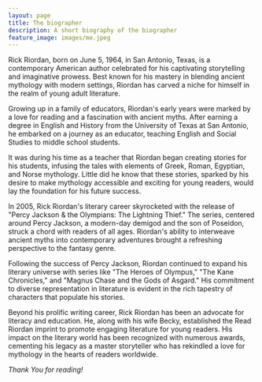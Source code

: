 ```yaml
---
layout: page
title: The biographer 
description: A short biography of the biographer
feature_image: images/me.jpeg
---
```


Rick Riordan, born on June 5, 1964, in San Antonio, Texas, is a contemporary American author celebrated for his captivating storytelling and imaginative prowess. Best known for his mastery in blending ancient mythology with modern settings, Riordan has carved a niche for himself in the realm of young adult literature.

Growing up in a family of educators, Riordan's early years were marked by a love for reading and a fascination with ancient myths. After earning a degree in English and History from the University of Texas at San Antonio, he embarked on a journey as an educator, teaching English and Social Studies to middle school students.

It was during his time as a teacher that Riordan began creating stories for his students, infusing the tales with elements of Greek, Roman, Egyptian, and Norse mythology. Little did he know that these stories, sparked by his desire to make mythology accessible and exciting for young readers, would lay the foundation for his future success.

In 2005, Rick Riordan's literary career skyrocketed with the release of "Percy Jackson & the Olympians: The Lightning Thief." The series, centered around Percy Jackson, a modern-day demigod and the son of Poseidon, struck a chord with readers of all ages. Riordan's ability to interweave ancient myths into contemporary adventures brought a refreshing perspective to the fantasy genre.

Following the success of Percy Jackson, Riordan continued to expand his literary universe with series like "The Heroes of Olympus," "The Kane Chronicles," and "Magnus Chase and the Gods of Asgard." His commitment to diverse representation in literature is evident in the rich tapestry of characters that populate his stories.

Beyond his prolific writing career, Rick Riordan has been an advocate for literacy and education. He, along with his wife Becky, established the Read Riordan imprint to promote engaging literature for young readers. His impact on the literary world has been recognized with numerous awards, cementing his legacy as a master storyteller who has rekindled a love for mythology in the hearts of readers worldwide.


*Thank You for reading!*
